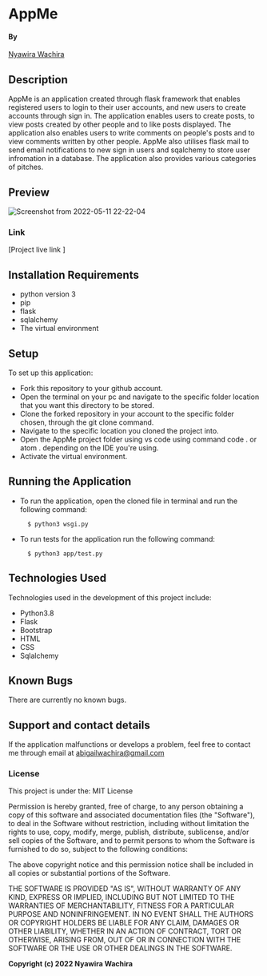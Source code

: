 # AppMe

#### By

[Nyawira Wachira](https://github.com/Nyawira-Wachira)

## Description

AppMe is an application created through flask framework that enables registered users to login to their user accounts, and new users to create accounts through sign in.
The application enables users to create posts, to view posts created by other people and to like posts displayed. The application also enables users to write comments on 
people's posts and to view comments written by other people. AppMe also utilises flask mail to send email notifications to new sign in users and sqalchemy to store user infromation
in a database. The application also provides various categories of pitches.

## Preview

![Screenshot from 2022-05-11 22-22-04](https://user-images.githubusercontent.com/100156865/167929993-09991b8d-26db-43ab-98f0-695d55c9fa81.png)


### Link

[Project live link ]


## Installation Requirements
* python version 3 
* pip
* flask
* sqlalchemy
* The virtual environment

## Setup
  To set up this application:
* Fork this repository to your github account.
* Open the terminal on your pc and navigate to the specific folder location that you want this directory to be stored.
* Clone the forked repository in your account to the specific folder chosen, through the git clone command.
* Navigate to the specific location you cloned the project into.
* Open the AppMe project folder using vs code using command code . or atom . depending on the IDE you're using.
* Activate the virtual environment.
 
## Running the Application

* To run the application, open the cloned file in terminal and run the following command:

        $ python3 wsgi.py
        

* To run tests for the application run the following command:

        $ python3 app/test.py

## Technologies Used
Technologies used in the development of this project include:

* Python3.8
* Flask
* Bootstrap
* HTML
* CSS
* Sqlalchemy

## Known Bugs
There are currently no known bugs.

## Support and contact details
If the application malfunctions or develops a problem, feel free to contact me through email at abigailwachira@gmail.com

### License

This project is under the:
MIT License

Permission is hereby granted, free of charge, to any person obtaining a copy
of this software and associated documentation files (the "Software"), to deal
in the Software without restriction, including without limitation the rights
to use, copy, modify, merge, publish, distribute, sublicense, and/or sell
copies of the Software, and to permit persons to whom the Software is
furnished to do so, subject to the following conditions:

The above copyright notice and this permission notice shall be included in all
copies or substantial portions of the Software.

THE SOFTWARE IS PROVIDED "AS IS", WITHOUT WARRANTY OF ANY KIND, EXPRESS OR
IMPLIED, INCLUDING BUT NOT LIMITED TO THE WARRANTIES OF MERCHANTABILITY,
FITNESS FOR A PARTICULAR PURPOSE AND NONINFRINGEMENT. IN NO EVENT SHALL THE
AUTHORS OR COPYRIGHT HOLDERS BE LIABLE FOR ANY CLAIM, DAMAGES OR OTHER
LIABILITY, WHETHER IN AN ACTION OF CONTRACT, TORT OR OTHERWISE, ARISING FROM,
OUT OF OR IN CONNECTION WITH THE SOFTWARE OR THE USE OR OTHER DEALINGS IN THE
SOFTWARE.

**Copyright (c) 2022 Nyawira Wachira**
